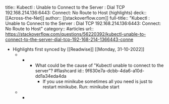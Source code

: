 title:: Kubectl : Unable to Connect to the Server : Dial TCP 192.168.214.136:6443: Connect: No Route to Host (highlights)
deck:: [[Across-the-Net]]
author:: [[stackoverflow.com]]
full-title:: "Kubectl : Unable to Connect to the Server : Dial TCP 192.168.214.136:6443: Connect: No Route to Host"
category:: #articles
url:: https://stackoverflow.com/questions/56220392/kubectl-unable-to-connect-to-the-server-dial-tcp-192-168-214-1366443-conne

- Highlights first synced by [[Readwise]] [[Monday, 31-10-2022]]
	- -
		- What could be the cause of "Kubectl unable to connect to the server"? #flashcard
		  id:: 9f630e7a-dcbb-4da6-a10d-dd1a34eda4da
			- If you use minikube sometimes all you need is just to restart minikube.
			  Run:
			  minikube start
	- -